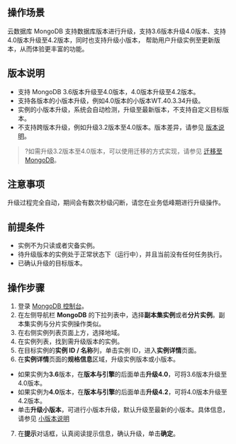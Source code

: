 ## 操作场景

云数据库 MongoDB 支持数据库版本进行升级，支持3.6版本升级4.0版本、支持4.0版本升级至4.2版本，同时也支持升级小版本， 帮助用户升级实例至更新版本，从而体验更丰富的功能。 

## 版本说明

- 支持 MongoDB 3.6版本升级至4.0版本，4.0版本升级至4.2版本。
- 支持各版本的小版本升级，例如4.0版本的小版本WT.40.3.34升级。
- 实例的小版本升级，系统会自动检测，升级至最新版本，不支持自定义目标版本。
- 不支持跨版本升级，例如升级3.2版本至4.0版本。版本差异，请参见 [版本说明](https://cloud.tencent.com/document/product/240/33710#bbsm)。

>?如需升级3.2版本至4.0版本，可以使用迁移的方式实现，请参见 [迁移至 MongoDB](https://cloud.tencent.com/document/product/571/13724)。

## 注意事项

升级过程完全自动，期间会有数次秒级闪断，请您在业务低峰期进行升级操作。

## 前提条件

- 实例不为只读或者灾备实例。
- 待升级版本的实例处于正常状态下（运行中），并且当前没有任何任务执行。
- 已确认升级的目标版本。

## 操作步骤

1. 登录 [MongoDB 控制台](https://console.cloud.tencent.com/mongodb)。
2. 在左侧导航栏 **MongoDB** 的下拉列表中，选择**副本集实例**或者**分片实例**。副本集实例与分片实例操作类似。
3. 在右侧实例列表页面上方，选择地域。
4. 在实例列表，找到需升级版本的实例。
5. 在目标实例的**实例 ID / 名称**列，单击实例 ID，进入**实例详情**页面。
6. 在**实例详情**页面的**规格信息**区域，升级实例版本或小版本。
 - 如果实例为**3.6**版本，在**版本与引擎**的后面单击**升级4.0**，可将3.6版本升级至4.0版本。
 - 如果实例为**4.0**版本，在**版本与引擎**的后面单击**升级4.2**，可将4.0版本升级至4.2版本。
 - 单击**升级小版本**，可进行小版本升级，默认升级至最新的小版本。具体信息，请参见 [小版本说明](https://cloud.tencent.com/document/product/240/33710#xbbsm)
7. 在**提示**对话框，认真阅读提示信息，确认升级，单击**确定**。


